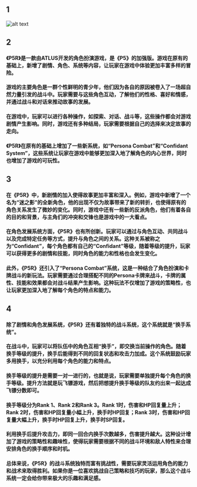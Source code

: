 ## 1
![alt text](D:\BaiduNetdiskDownload\bf096b63f6246b600c3300d543b00d4c510fd9f90473.webp "Title")
## 2

#### 《P5R》是一款由ATLUS开发的角色扮演游戏，是《P5》的加强版。游戏在原有的基础上，新增了剧情、角色、系统等内容，让玩家在游戏中体验更加丰富多样的冒险。

#### 游戏的主要角色是一群个性鲜明的青少年，他们因为各自的原因被卷入了一场超自然力量引发的战斗中。玩家需要与这些角色互动，了解他们的性格、喜好和情感，并通过战斗和对话来推动故事的发展。

#### 在游戏中，玩家可以进行各种操作，如探索、对话、战斗等，这些操作都会对游戏剧情产生影响。同时，游戏还有多种结局，玩家需要根据自己的选择来决定故事的走向。

#### 《P5R》在原有的基础上增加了一些新系统，如“Persona Combat”和“Confidant System”，这些系统让玩家在游戏中能够更加深入地了解角色的内心世界，同时也增加了游戏的可玩性。

## 3

#### 在《P5R》中，新剧情的加入使得故事更加丰富和深入。例如，游戏中新增了一个名为“迷之影”的全新角色，他的出现不仅为故事带来了新的转折，也使得原有的角色关系发生了微妙的变化。同时，游戏中还有一些新的反派角色，他们有着各自的目的和背景，与主角们的冲突和交锋也是游戏中的一大看点。

#### 在角色发展系统方面，《P5R》也有所创新。玩家可以通过与角色互动、共同战斗以及完成特定任务等方式，提升与角色之间的关系。这种关系被称之为“Confidant”，每个角色都有自己的“Confidant”等级，随着等级的提升，玩家可以获得更多的剧情和技能，同时角色的能力和性格也会发生变化。

#### 此外，《P5R》还引入了“Persona Combat”系统，这是一种结合了角色扮演和卡牌战斗的新玩法。玩家需要通过合理搭配不同的Persona卡牌来战斗，卡牌的属性、技能和效果都会对战斗结果产生影响。这种玩法不仅增加了游戏的策略性，也让玩家更加深入地了解每个角色的特点和能力。


## 4

#### 除了剧情和角色发展系统，**《P5R》还有着独特的战斗系统**，这个系统就是“换手系统”。

#### 在战斗中，玩家可以将队伍中的角色互相“换手”，即交换当前操作的角色。随着换手等级的提升，换手后能得到不同的回复状态和攻击力加成。这个系统鼓励玩家多用换手，以充分利用每个角色的能力和特点。

#### 换手等级的提升是需要一对一进行的，也就是说，玩家需要单独提升每个角色的换手等级。提升方法就是玩飞镖游戏，然后把想提升换手等级的队友约出来一起达成飞镖分数即可。

#### 换手等级分为Rank 1、Rank 2和Rank 3。Rank 1时，伤害和HP回复量上升；Rank 2时，伤害和HP回复量小幅上升，换手时HP回复；Rank 3时，伤害和HP回复量大幅上升，换手时HP回复上升，换手时SP回复。

#### 利用换手后提升攻击力，即同一回合内换手次数越多，伤害提升越大。这种设计增加了游戏的策略性和趣味性，使得玩家需要根据不同的战斗环境和敌人特性来合理安排角色的换手顺序和时机。

#### 总体来说，《P5R》的战斗系统独特而富有挑战性，需要玩家灵活运用角色的能力和战术来取得胜利。如果你是一位喜欢挑战自己策略和技巧的玩家，那么这个战斗系统一定会给你带来极大的乐趣和满足感。
